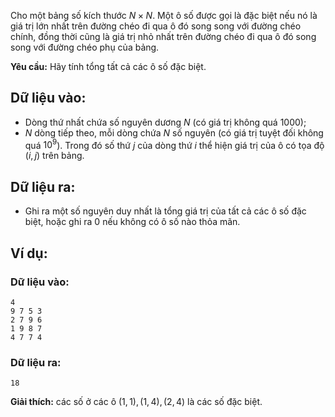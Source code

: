 Cho một bảng số kích thước $N\times N$. Một ô số được gọi là đặc biệt nếu nó là giá trị lớn nhất trên đường chéo đi qua ô đó song song với đường chéo chính, đồng thời cũng là giá trị nhỏ nhất trên đường chéo đi qua ô đó song song với đường chéo phụ của bảng.

**Yêu cầu:** Hãy tính tổng tất cả các ô số đặc biệt.

## Dữ liệu vào:
- Dòng thứ nhất chứa số nguyên dương $N$ (có giá trị không quá $1000$);
- $N$ dòng tiếp theo, mỗi dòng chứa $N$ số nguyên (có giá trị tuyệt đối không quá $10^9$). Trong đó số thứ $j$ của dòng thứ $i$ thể hiện giá trị của ô có tọa độ $(i, j)$ trên bảng.

## Dữ liệu ra:
- Ghi ra một số nguyên duy nhất là tổng giá trị của tất cả các ô số đặc biệt, hoặc ghi ra $0$ nếu không có ô số nào thỏa mãn.

## Ví dụ:
### Dữ liệu vào:
```
4
9 7 5 3
2 7 9 6
1 9 8 7
4 7 7 4
```

### Dữ liệu ra:
```
18
```

**Giải thích:** các số ở các ô $(1, 1), (1, 4), (2, 4)$ là các số đặc biệt.